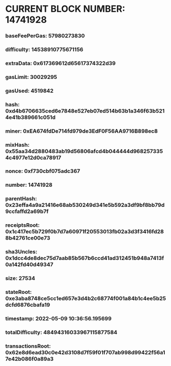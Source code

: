 # CURRENT BLOCK NUMBER: 14741928

### baseFeePerGas: 57980273830
### difficulty: 14538910775671156
### extraData: 0x617369612d65617374322d39
### gasLimit: 30029295
### gasUsed: 4519842
### hash: 0xd4b6706635ced6e7848e527eb07ed514b63b1a346f63b5214e41b389661c051d
### miner: 0xEA674fdDe714fd979de3EdF0F56AA9716B898ec8
### mixHash: 0x55aa34d2880483ab19d56806afcd4b044444d9682573354c4977e12d0ca78917
### nonce: 0xf730cbf075adc367
### number: 14741928
### parentHash: 0x23effa4a9a21416e68ab530249d341e5b592a3df9bf8bb79d9ccfaffd2a69b7f
### receiptsRoot: 0x1c417ec5b729f0b7d7a60971f20553013fb02a3d3f3416fd288b42761ce00e73
### sha3Uncles: 0x1dcc4de8dec75d7aab85b567b6ccd41ad312451b948a7413f0a142fd40d49347
### size: 27534
### stateRoot: 0xe3aba8748ce5cc1ed657e3d4b2c68774f001a84b1c4ee5b25dcfd6876cbafa19
### timestamp: 2022-05-09 10:36:56.195699
### totalDifficulty: 48494316033967115877584
### transactionsRoot: 0x62e8d6ead30c0e42d3108d7f59f01f707ab998d99422f56a17e42b086f0a89a3
